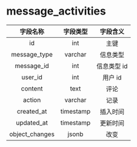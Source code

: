 # message_activities

| 字段名称 | 字段类型 | 字段含义 |
| :-----: | :-----: | :-----: 
| id | int | 主键 |
| message_type | varchar | 信息类型 |
| message_id | int | 信息类型 id |
| user_id | int | 用户 id  |
| content | text | 评论 |
| action | varchar | 记录 |
| created_at | timestamp | 插入时间 |
| updated_at | timestamp | 更新时间 |
| object_changes | jsonb | 改变 |

